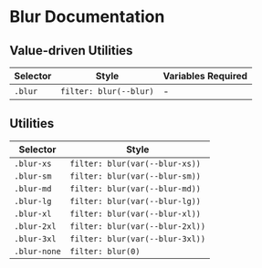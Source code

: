 # Blur Documentation

## Value-driven Utilities

| Selector | Style                  | Variables Required |
| -------- | ---------------------- | ------------------ |
| `.blur`  | `filter: blur(--blur)` | -                  |

## Utilities

| Selector     | Style                           |
| ------------ | ------------------------------- |
| `.blur-xs`   | `filter: blur(var(--blur-xs))`  |
| `.blur-sm`   | `filter: blur(var(--blur-sm))`  |
| `.blur-md`   | `filter: blur(var(--blur-md))`  |
| `.blur-lg`   | `filter: blur(var(--blur-lg))`  |
| `.blur-xl`   | `filter: blur(var(--blur-xl))`  |
| `.blur-2xl`  | `filter: blur(var(--blur-2xl))` |
| `.blur-3xl`  | `filter: blur(var(--blur-3xl))` |
| `.blur-none` | `filter: blur(0)`               |
